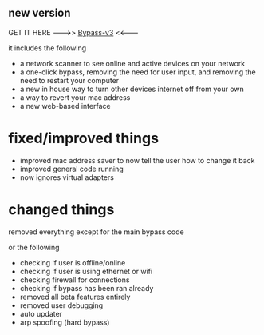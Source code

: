 ## new version
GET IT HERE --->> [Bypass-v3](https://github.com/countervolts/network-related-thing) <<---

it includes the following
- a network scanner to see online and active devices on your network
- a one-click bypass, removing the need for user input, and removing the need to restart your computer
- a new in house way to turn other devices internet off from your own
- a way to revert your mac address
- a new web-based interface

# fixed/improved things
- improved mac address saver to now tell the user how to change it back
- improved general code running 
- now ignores virtual adapters

# changed things
removed everything except for the main bypass code

or the following

- checking if user is offline/online
- checking if user is using ethernet or wifi
- checking firewall for connections
- checking if bypass has been ran already
- removed all beta features entirely
- removed user debugging
- auto updater
- arp spoofing (hard bypass)


